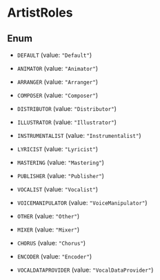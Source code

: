 

# ArtistRoles

## Enum


* `DEFAULT` (value: `"Default"`)

* `ANIMATOR` (value: `"Animator"`)

* `ARRANGER` (value: `"Arranger"`)

* `COMPOSER` (value: `"Composer"`)

* `DISTRIBUTOR` (value: `"Distributor"`)

* `ILLUSTRATOR` (value: `"Illustrator"`)

* `INSTRUMENTALIST` (value: `"Instrumentalist"`)

* `LYRICIST` (value: `"Lyricist"`)

* `MASTERING` (value: `"Mastering"`)

* `PUBLISHER` (value: `"Publisher"`)

* `VOCALIST` (value: `"Vocalist"`)

* `VOICEMANIPULATOR` (value: `"VoiceManipulator"`)

* `OTHER` (value: `"Other"`)

* `MIXER` (value: `"Mixer"`)

* `CHORUS` (value: `"Chorus"`)

* `ENCODER` (value: `"Encoder"`)

* `VOCALDATAPROVIDER` (value: `"VocalDataProvider"`)



